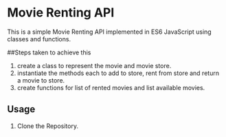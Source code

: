 # Movie Renting API

This is a simple Movie Renting API implemented in ES6 JavaScript using classes and functions.

##Steps taken to achieve this

1. create a class to represent the movie and movie store.
2. instantiate the methods each to add to store, rent from store and return a movie to store.
3. create functions for list of rented movies and list available movies.

## Usage

1. Clone the Repository.


